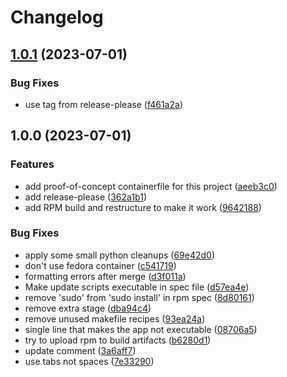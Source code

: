 # Changelog

## [1.0.1](https://github.com/akdev1l/ublue-update/compare/v1.0.0...v1.0.1) (2023-07-01)


### Bug Fixes

* use tag from release-please ([f461a2a](https://github.com/akdev1l/ublue-update/commit/f461a2a32b824ad75e185c494afe6fc2d218aa79))

## 1.0.0 (2023-07-01)


### Features

* add proof-of-concept containerfile for this project ([aeeb3c0](https://github.com/akdev1l/ublue-update/commit/aeeb3c08e459488b7dbd4a9737a3fa25f7f3a92a))
* add release-please ([362a1b1](https://github.com/akdev1l/ublue-update/commit/362a1b1eefc3cf6ddcdc71f86eeffd5238abaad1))
* add RPM build and restructure to make it work ([9642188](https://github.com/akdev1l/ublue-update/commit/9642188e94a1d0c147b9b78efa37fba324eb23a3))


### Bug Fixes

* apply some small python cleanups ([69e42d0](https://github.com/akdev1l/ublue-update/commit/69e42d0c74a2d5f0a78881ca1fd9494bad39c919))
* don't use fedora container ([c541719](https://github.com/akdev1l/ublue-update/commit/c5417196251260c4335870ee023ffc81f07d6454))
* formatting errors after merge ([d3f011a](https://github.com/akdev1l/ublue-update/commit/d3f011ae4f46dce352ed46e61d20029845bd1fde))
* Make update scripts executable in spec file ([d57ea4e](https://github.com/akdev1l/ublue-update/commit/d57ea4ebbf080173d3cb9a56dbf89cd6bb1e11f5))
* remove 'sudo' from 'sudo install' in rpm spec ([8d80161](https://github.com/akdev1l/ublue-update/commit/8d801611a863338552a10047aa64cfb86be35b5f))
* remove extra stage ([dba94c4](https://github.com/akdev1l/ublue-update/commit/dba94c4b9454de9e1b9e72769a0b085fc3dc55a5))
* remove unused makefile recipes ([93ea24a](https://github.com/akdev1l/ublue-update/commit/93ea24a290aaae4e66bec1397655c67ffcf4cf12))
* single line that makes the app not executable ([08706a5](https://github.com/akdev1l/ublue-update/commit/08706a546b8199bcad6ee1a611185e1ed1a82729))
* try to upload rpm to build artifacts ([b6280d1](https://github.com/akdev1l/ublue-update/commit/b6280d12f3d1e07dbbf84a1f862af0c88bb62cb6))
* update comment ([3a6aff7](https://github.com/akdev1l/ublue-update/commit/3a6aff771def651f25fcbec6ff5504ae49666669))
* use tabs not spaces ([7e33290](https://github.com/akdev1l/ublue-update/commit/7e332909d7a9443a0ba895515ac71b6fa7d3a56b))
